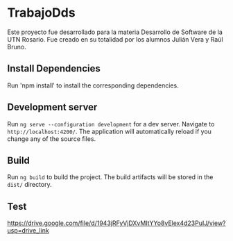 # TrabajoDds
Este proyecto fue desarrollado para la materia Desarrollo de Software de la UTN Rosario. Fue creado en su totalidad por los alumnos Julián Vera y Raúl Bruno.

## Install Dependencies

Run 'npm install' to install the corresponding dependencies.

## Development server

Run `ng serve --configuration development` for a dev server. Navigate to `http://localhost:4200/`. The application will automatically reload if you change any of the source files.

## Build

Run `ng build` to build the project. The build artifacts will be stored in the `dist/` directory.

## Test

https://drive.google.com/file/d/1943jRFyVjDXvMItYYo8vElex4d23PuIJ/view?usp=drive_link
